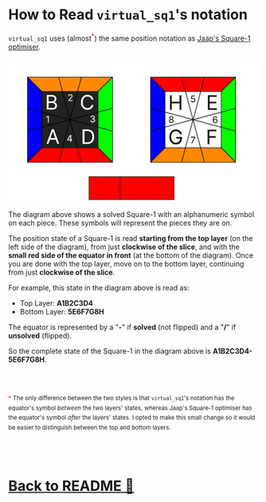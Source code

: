 # How to Read `virtual_sq1`'s notation

`virtual_sq1` uses (almost<sup style="color:red">*</sup>) the same position notation as [Jaap's Square-1 optimiser](https://www.jaapsch.net/puzzles/square1.htm#progs).

![Diagram of Jaap Scherphuis's Square-1 position notation](./images/solved.png)

The diagram above shows a solved Square-1 with an alphanumeric symbol on each piece. These symbols will represent the pieces they are on.

The position state of a Square-1 is read **starting from the top layer** (on the left side of the diagram), from just **clockwise of the slice**, and with the **small red side of the equator in front** (at the bottom of the diagram). Once you are done with the top layer, move on to the bottom layer, continuing from just **clockwise of the slice**.

For example, this state in the diagram above is read as:
- Top Layer: **A1B2C3D4**
- Bottom Layer: **5E6F7G8H**

The equator is represented by a "**-**" if **solved** (not flipped) and a "**/**" if **unsolved** (flipped). 

So the complete state of the Square-1 in the diagram above is **A1B2C3D4-5E6F7G8H**.

<br><br>

<sup><footnote style="color:red">*</footnote> The only difference between the two styles is that `virtual_sq1`'s notation has the equator's symbol *between* the two layers' states, whereas Jaap's Square-1 optimiser has the equator's symbol *after* the layers' states. I opted to make this small change so it would be easier to distinguish between the top and bottom layers.</sup>

<br><br>

# [Back to README 🔗](../README.md)